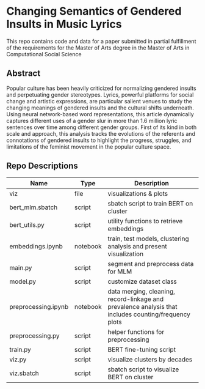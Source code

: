# Changing Semantics of Gendered Insults in Music Lyrics
This repo contains code and data for a paper submitted in partial fulfillment of the requirements for the Master of Arts degree in the Master of Arts in Computational Social Science
## Abstract
Popular culture has been heavily criticized for normalizing gendered insults and perpetuating gender stereotypes. Lyrics, powerful platforms for social change and artistic expressions, are particular salient venues to study the changing meanings of gendered insults and the cultural shifts underneath. Using neural network-based word representations, this article dynamically captures different uses of a gender slur in more than 1.6 million lyric sentences over time among different gender groups. First of its kind in both scale and approach, this analysis tracks the evolutions of the referents and connotations of gendered insults to highlight the progress, struggles, and limitations of the feminist movement in the popular culture space.
## Repo Descriptions 
| Name  | Type  | Description  |
|---|---|---|
| viz  | file | visualizations & plots |
| bert_mlm.sbatch | script | sbatch script to train BERT on cluster  |
| bert_utils.py | script | utility functions to retrieve embeddings |
| embeddings.ipynb | notebook | train, test models, clustering analysis and present visualization  |
| main.py | script | segment and preprocess data for MLM |
| model.py | script | customize dataset class |
| preprocessing.ipynb | notebook | data merging, cleaning, record-linkage and prevalence analysis that includes counting/frequency plots |
| preprocessing.py | script | helper functions for preprocessing |
| train.py| script | BERT fine-tuning script |
| viz.py | script | visualize clusters by decades|
| viz.sbatch | script | sbatch script to visualize BERT on cluster  |
